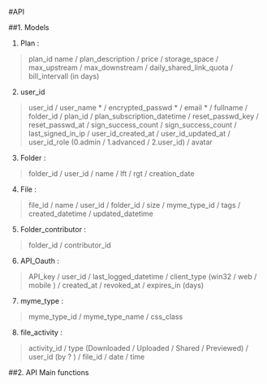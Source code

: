 #API 

##1.  Models

1. Plan : 
>plan_id
name
/ plan_description
/ price
/ storage_space
/ max_upstream
/ max_downstream
/ daily_shared_link_quota
/ bill_intervall (in days)

2.  user_id
>user_id
/ user_name *
/ encrypted_passwd *
/ email *
/ fullname
/ folder_id
/ plan_id
/ plan_subscription_datetime
/ reset_passwd_key
/ reset_passwd_at
/ sign_success_count
/ sign_success_count
/ last_signed_in_ip
/ user_id_created_at
/ user_id_updated_at
/ user_id_role (0.admin / 1.advanced / 2.user_id)
/ avatar

3.  Folder : 
>folder_id
/ user_id
/ name
/ lft
/ rgt
/ creation_date

4.  File : 
>file_id
/ name
/ user_id
/ folder_id
/ size
/ myme_type_id
/ tags
/ created_datetime
/ updated_datetime

5.  Folder_contributor : 
>folder_id
/ contributor_id

6.  API_Oauth : 
>API_key
/ user_id
/ last_logged_datetime
/ client_type (win32  / web / mobile )
/ created_at
/ revoked_at
/ expires_in (days)

7.  myme_type : 
>myme_type_id
/ myme_type_name
/ css_class

8.  file_activity : 
>activity_id
/ type (Downloaded / Uploaded / Shared / Previewed)
/ user_id (by ? )
/ file_id
/ date
/ time




##2.	API Main functions
